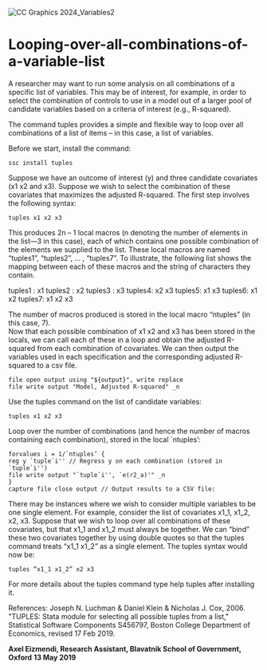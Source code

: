 
![CC Graphics 2024_Variables2](https://github.com/csae-coders-corner/Looping-over-all-combinations-of-a-variable-list/assets/148211163/fb1ba0b5-3c36-4c88-8c1b-a92affb259fb)

# Looping-over-all-combinations-of-a-variable-list
A researcher may want to run some analysis on all combinations of a specific list of variables. This may be of interest, for example, in order to select the combination of controls to use in a model out of a larger pool of candidate variables based on a criteria of interest (e.g., R-squared). 

The command tuples provides a simple and flexible way to loop over all combinations of a list of items – in this case, a list of variables. 

Before we start, install the command: 

`ssc install tuples`

Suppose we have an outcome of interest (y) and three candidate covariates (x1 x2 and x3). Suppose we wish to select the combination of these covariates that maximizes the adjusted R-squared. The first step involves the following syntax:

`tuples x1 x2 x3`

This produces 2n – 1 local macros (n denoting the number of elements in the list—3 in this case), each of which contains one possible combination of the elements we supplied to the list. These local macros are named “tuples1”, “tuples2”, … , “tuples7”. To illustrate, the following list shows the mapping between each of these macros and the string of characters they contain.

tuples1 :  x1
tuples2 :  x2
tuples3 :  x3
tuples4: x2 x3
tuples5: x1 x3
tuples6: x1 x2
tuples7: x1 x2 x3

The number of macros produced is stored in the local macro “ntuples” (in this case, 7).  
Now that each possible combination of x1 x2 and x3 has been stored in the locals, we can call each of these in a loop and obtain the adjusted R-squared from each combination of covariates. We can then output the variables used in each specification and the corresponding adjusted R-squared to a csv file. 

``` 
file open output using "${output}", write replace
file write output "Model, Adjusted R-squared" _n
```

Use the tuples command on the list of candidate variables:

`tuples x1 x2 x3`

Loop over the number of combinations (and hence the number of macros containing each combination), stored in the local `ntuples’:

```
forvalues i = 1/`ntuples’ { 
reg y `tuple`i'' // Regress y on each combination (stored in `tuple`i'')
file write output "`tuple`i'', `e(r2_a)'" _n
}	
capture file close output // Output results to a CSV file:
```

There may be instances where we wish to consider multiple variables to be one single element. For example, consider the list of covariates x1_1, x1_2, x2, x3. Suppose that we wish to loop over all combinations of these covariates, but that x1_1 and x1_2 must always be together. We can “bind” these two covariates together by using double quotes so that the tuples command treats “x1_1 x1_2” as a single element. The tuples syntax would now be: 

`tuples “x1_1 x1_2” x2 x3`

For more details about the tuples command type help tuples after installing it.

References:
Joseph N. Luchman & Daniel Klein & Nicholas J. Cox, 2006. "TUPLES: Stata module for selecting all possible tuples from a list," Statistical Software Components S456797, Boston College Department of Economics, revised 17 Feb 2019.

**Axel Eizmendi, Research Assistant, Blavatnik School of Government, Oxford**
**13 May 2019**
